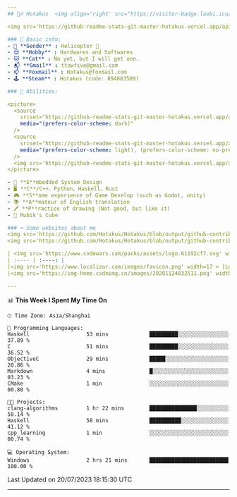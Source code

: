 ```yaml
---
## 🕵️‍♂️ Hotakus  <img align='right' src="https://visitor-badge.laobi.icu/badge?page_id=hotakus.visitor-badge&left_text=Views&format=true" width=70 >

<img src='https://github-readme-stats-git-master-hotakus.vercel.app/api/top-langs/?username=hotakus&layout=compact&theme=calm&border_radius=10#gh-dark-mode-only' width=350  align='right'>

### 📰 Basic info:
- 👬 **Gender** : Helicopter 🚁
- 😍 **Hobby** : Hardwares and Softwares
- 🐱 **Cat** : No yet, but I will get one.
- 📬 **Gmail** : ttowfive@gmail.com
- 📫 **Foxmail** : Hotakus@foxmail.com
- 🕹 **Steam** : Hotakus (code: 894883509)

### 💪 Abilities:

<picture>
  <source
    srcset="https://github-readme-stats-git-master-hotakus.vercel.app/api?username=hotakus&show_icons=true&theme=calm&border_radius=10"
    media="(prefers-color-scheme: dark)"
  />
  <source
    srcset="https://github-readme-stats-git-master-hotakus.vercel.app/api?username=hotakus&show_icons=true&theme=default&border_radius=10"
    media="(prefers-color-scheme: light), (prefers-color-scheme: no-preference)"
  />
  <img src='https://github-readme-stats-git-master-hotakus.vercel.app/api?username=hotakus&show_icons=true&theme=calm&border_radius=10' width=350 align='right'>
</picture>

- 🔌 **E**mbedded System Design
- 🖥 **C**/C++、Python、Haskell、Rust
- 🎮 **S**ome experience of Game Develop (such as Godot, unity)
- 📚 **A**mateur of English translation 
- 🖊 **P**ractice of drawing (Not good, but like it) 
- 🎲 Rubik's Cube

### ⌨ Some websites about me
<img src='https://github.com/Hotakus/Hotakus/blob/output/github-contribution-grid-snake-dark.svg#gh-dark-mode-only' width=450 align='right'>
<img src='https://github.com/Hotakus/Hotakus/blob/output/github-contribution-grid-snake.svg#gh-light-mode-only' width=450 align='right'>

| <img src='https://www.codewars.com/packs/assets/logo.61192cf7.svg' width=15 > [CodeWars](https://www.codewars.com/users/Hotakus) |<img src='https://www.codewars.com/users/Hotakus/badges/micro' width=150 >|  
| :---- | :----: | 
|<img src='https://www.localizor.com/images/favicon.png' width=17 > [Localizor](https://www.codewars.com/users/Hotakus)| <img src='https://www.localizor.com/images/localizor-logo.png' width=100 > |
|<img src='https://img-home.csdnimg.cn/images/20201124032511.png' width=30 > [CSDN](https://blog.csdn.net/qq_26106317?spm=1010.2135.3001.5421)|<img width=16 src="https://img-home.csdnimg.cn/images/20210108035947.gif"> <img src="https://csdnimg.cn/identity/blog4.png" width=16>|

---
```


<!--START_SECTION:waka-->
📊 **This Week I Spent My Time On** 

```text
🕑︎ Time Zone: Asia/Shanghai

💬 Programming Languages: 
Haskell                  53 mins             █████████░░░░░░░░░░░░░░░░   37.89 % 
C                        51 mins             █████████░░░░░░░░░░░░░░░░   36.52 % 
ObjectiveC               29 mins             █████░░░░░░░░░░░░░░░░░░░░   20.86 % 
Markdown                 4 mins              █░░░░░░░░░░░░░░░░░░░░░░░░   03.23 % 
CMake                    1 min               ░░░░░░░░░░░░░░░░░░░░░░░░░   00.80 % 

🐱‍💻 Projects: 
clang-algorithms         1 hr 22 mins        ███████████████░░░░░░░░░░   58.14 % 
Haskell                  58 mins             ██████████░░░░░░░░░░░░░░░   41.12 % 
cpp_learning             1 min               ░░░░░░░░░░░░░░░░░░░░░░░░░   00.74 % 

💻 Operating System: 
Windows                  2 hrs 21 mins       █████████████████████████   100.00 % 
```


 Last Updated on 20/07/2023 18:15:30 UTC
<!--END_SECTION:waka-->

---
